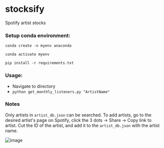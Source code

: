 # stocksify
Spotify artist stocks

### Setup conda environment:
`conda create -n myenv anaconda`

`conda activate myenv`

`pip install -r requirements.txt`

### Usage:
- Navigate to directory
- `python get_monthly_listeners.py "ArtistName"`

### Notes

Only artists in `artist_db.json` can be searched. To add artists, go to the desired artist's page on Spotify, click the 3 dots -> Share -> Copy link to artist. Cut the ID of the artist, and add it to the `artist_db.json` with the artist name.


![image](https://github.com/user-attachments/assets/bed356c9-3c6a-4e3b-8c53-cfb1715f67b2)
